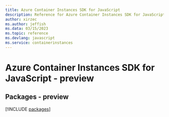 ```yaml
---
title: Azure Container Instances SDK for JavaScript
description: Reference for Azure Container Instances SDK for JavaScript
author: xirzec
ms.author: jeffish
ms.data: 03/15/2023
ms.topic: reference
ms.devlang: javascript
ms.service: containerinstances
---
```

# Azure Container Instances SDK for JavaScript - preview
## Packages - preview
[!INCLUDE [packages](container-instances-index.md)]